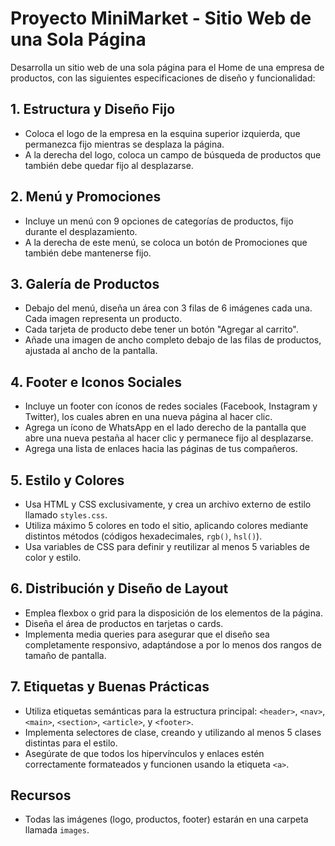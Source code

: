 # Proyecto MiniMarket - Sitio Web de una Sola Página

Desarrolla un sitio web de una sola página para el Home de una empresa de productos, con las siguientes especificaciones de diseño y funcionalidad:

## 1. Estructura y Diseño Fijo
- Coloca el logo de la empresa en la esquina superior izquierda, que permanezca fijo mientras se desplaza la página.
- A la derecha del logo, coloca un campo de búsqueda de productos que también debe quedar fijo al desplazarse.

## 2. Menú y Promociones
- Incluye un menú con 9 opciones de categorías de productos, fijo durante el desplazamiento.
- A la derecha de este menú, se coloca un botón de Promociones que también debe mantenerse fijo.

## 3. Galería de Productos
- Debajo del menú, diseña un área con 3 filas de 6 imágenes cada una. Cada imagen representa un producto.
- Cada tarjeta de producto debe tener un botón "Agregar al carrito".
- Añade una imagen de ancho completo debajo de las filas de productos, ajustada al ancho de la pantalla.

## 4. Footer e Iconos Sociales
- Incluye un footer con íconos de redes sociales (Facebook, Instagram y Twitter), los cuales abren en una nueva página al hacer clic.
- Agrega un ícono de WhatsApp en el lado derecho de la pantalla que abre una nueva pestaña al hacer clic y permanece fijo al desplazarse.
- Agrega una lista de enlaces hacia las páginas de tus compañeros.

## 5. Estilo y Colores
- Usa HTML y CSS exclusivamente, y crea un archivo externo de estilo llamado `styles.css`.
- Utiliza máximo 5 colores en todo el sitio, aplicando colores mediante distintos métodos (códigos hexadecimales, `rgb()`, `hsl()`).
- Usa variables de CSS para definir y reutilizar al menos 5 variables de color y estilo.

## 6. Distribución y Diseño de Layout
- Emplea flexbox o grid para la disposición de los elementos de la página.
- Diseña el área de productos en tarjetas o cards.
- Implementa media queries para asegurar que el diseño sea completamente responsivo, adaptándose a por lo menos dos rangos de tamaño de pantalla.

## 7. Etiquetas y Buenas Prácticas
- Utiliza etiquetas semánticas para la estructura principal: `<header>`, `<nav>`, `<main>`, `<section>`, `<article>`, y `<footer>`.
- Implementa selectores de clase, creando y utilizando al menos 5 clases distintas para el estilo.
- Asegúrate de que todos los hipervínculos y enlaces estén correctamente formateados y funcionen usando la etiqueta `<a>`.

## Recursos
- Todas las imágenes (logo, productos, footer) estarán en una carpeta llamada `images`.
